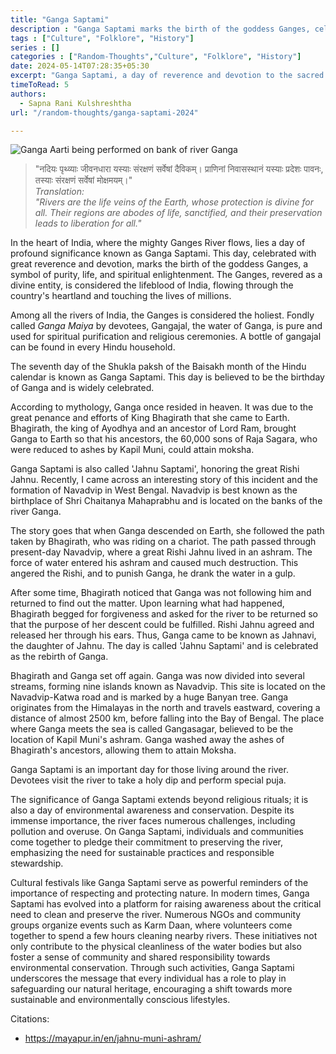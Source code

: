 ```yaml
---
title: "Ganga Saptami"
description : "Ganga Saptami marks the birth of the goddess Ganges, celebrated with rituals and prayers across India. Discover the significance and traditions associated with this auspicious day."
tags : ["Culture", "Folklore", "History"]
series : []
categories : ["Random-Thoughts","Culture", "Folklore", "History"]
date: 2024-05-14T07:28:35+05:30
excerpt: "Ganga Saptami, a day of reverence and devotion to the sacred river Ganges, celebrated with rituals and prayers across India."
timeToRead: 5
authors:
  - Sapna Rani Kulshreshtha
url: "/random-thoughts/ganga-saptami-2024"

---
```

![Ganga Aarti being performed on bank of river Ganga](/images/Ganga_Saptami.webp "Ganga Saptami")

> "नदियः पृथ्व्याः जीवनधारा यस्याः संरक्षणं सर्वेषां दैविकम्।
प्राणिनां निवासस्थानं यस्याः प्रदेशः पावनः,
तस्याः संरक्षणं सर्वेषां मोक्षमयम्।"  
_Translation:  
"Rivers are the life veins of the Earth, whose protection is divine for all. Their regions are abodes of life, sanctified, and their preservation leads to liberation for all."_

In the heart of India, where the mighty Ganges River flows, lies a day of profound significance known as Ganga Saptami. This day, celebrated with great reverence and devotion, marks the birth of the goddess Ganges, a symbol of purity, life, and spiritual enlightenment. The Ganges, revered as a divine entity, is considered the lifeblood of India, flowing through the country's heartland and touching the lives of millions.

Among all the rivers of India, the Ganges is considered the holiest. Fondly called _Ganga Maiya_ by devotees, Gangajal, the water of Ganga, is pure and used for spiritual purification and religious ceremonies. A bottle of gangajal can be found in every Hindu household.

The seventh day of the Shukla paksh of the Baisakh month of the Hindu calendar is known as Ganga Saptami. This day is believed to be the birthday of Ganga and is widely celebrated.

According to mythology, Ganga once resided in heaven. It was due to the great penance and efforts of King Bhagirath that she came to Earth. Bhagirath, the king of Ayodhya and an ancestor of Lord Ram, brought Ganga to Earth so that his ancestors, the 60,000 sons of Raja Sagara, who were reduced to ashes by Kapil Muni, could attain moksha.

Ganga Saptami is also called 'Jahnu Saptami', honoring the great Rishi Jahnu. Recently, I came across an interesting story of this incident and the formation of Navadvip in West Bengal. Navadvip is best known as the birthplace of Shri Chaitanya Mahaprabhu and is located on the banks of the river Ganga.

The story goes that when Ganga descended on Earth, she followed the path taken by Bhagirath, who was riding on a chariot. The path passed through present-day Navadvip, where a great Rishi Jahnu lived in an ashram. The force of water entered his ashram and caused much destruction. This angered the Rishi, and to punish Ganga, he drank the water in a gulp.

After some time, Bhagirath noticed that Ganga was not following him and returned to find out the matter. Upon learning what had happened, Bhagirath begged for forgiveness and asked for the river to be returned so that the purpose of her descent could be fulfilled. Rishi Jahnu agreed and released her through his ears. Thus, Ganga came to be known as Jahnavi, the daughter of Jahnu. The day is called 'Jahnu Saptami' and is celebrated as the rebirth of Ganga.

Bhagirath and Ganga set off again. Ganga was now divided into several streams, forming nine islands known as Navadvip. This site is located on the Navadvip-Katwa road and is marked by a huge Banyan tree. Ganga originates from the Himalayas in the north and travels eastward, covering a distance of almost 2500 km, before falling into the Bay of Bengal. The place where Ganga meets the sea is called Gangasagar, believed to be the location of Kapil Muni's ashram. Ganga washed away the ashes of Bhagirath's ancestors, allowing them to attain Moksha.

Ganga Saptami is an important day for those living around the river. Devotees visit the river to take a holy dip and perform special puja.

The significance of Ganga Saptami extends beyond religious rituals; it is also a day of environmental awareness and conservation. Despite its immense importance, the river faces numerous challenges, including pollution and overuse. On Ganga Saptami, individuals and communities come together to pledge their commitment to preserving the river, emphasizing the need for sustainable practices and responsible stewardship. 

Cultural festivals like Ganga Saptami serve as powerful reminders of the importance of respecting and protecting nature. In modern times, Ganga Saptami has evolved into a platform for raising awareness about the critical need to clean and preserve the river. Numerous NGOs and community groups organize events such as Karm Daan, where volunteers come together to spend a few hours cleaning nearby rivers. These initiatives not only contribute to the physical cleanliness of the water bodies but also foster a sense of community and shared responsibility towards environmental conservation. Through such activities, Ganga Saptami underscores the message that every individual has a role to play in safeguarding our natural heritage, encouraging a shift towards more sustainable and environmentally conscious lifestyles.

Citations:
 - https://mayapur.in/en/jahnu-muni-ashram/


